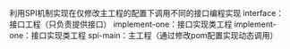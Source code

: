 利用SPI机制实现在仅修改主工程的配置下调用不同的接口编程实现
interface：接口工程（只负责提供接口）
implement-one：接口实现类工程
implement-one：接口实现类工程
spi-main：主工程（通过修改pom配置实现动态调用）